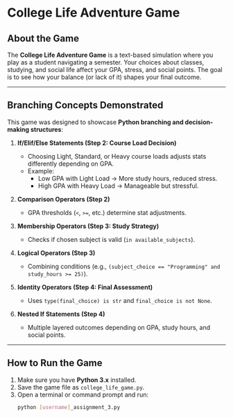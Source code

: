 # College Life Adventure Game 

## About the Game  
The **College Life Adventure Game** is a text-based simulation where you play as a student navigating a semester. Your choices about classes, studying, and social life affect your GPA, stress, and social points. The goal is to see how your balance (or lack of it) shapes your final outcome.  

---

## Branching Concepts Demonstrated  

This game was designed to showcase **Python branching and decision-making structures**:  

1. **If/Elif/Else Statements (Step 2: Course Load Decision)**  
   - Choosing Light, Standard, or Heavy course loads adjusts stats differently depending on GPA.  
   - Example:  
     - Low GPA with Light Load → More study hours, reduced stress.  
     - High GPA with Heavy Load → Manageable but stressful.  

2. **Comparison Operators (Step 2)**  
   - GPA thresholds (`<`, `>=`, etc.) determine stat adjustments.  

3. **Membership Operators (Step 3: Study Strategy)**  
   - Checks if chosen subject is valid (`in available_subjects`).  

4. **Logical Operators (Step 3)**  
   - Combining conditions (e.g., `(subject_choice == "Programming" and study_hours >= 25)`).  

5. **Identity Operators (Step 4: Final Assessment)**  
   - Uses `type(final_choice) is str` and `final_choice is not None`.  

6. **Nested If Statements (Step 4)**  
   - Multiple layered outcomes depending on GPA, study hours, and social points.  

---

## How to Run the Game  

1. Make sure you have **Python 3.x** installed.  
2. Save the game file as `college_life_game.py`.  
3. Open a terminal or command prompt and run:  
   ```bash
   python [username]_assignment_3.py
